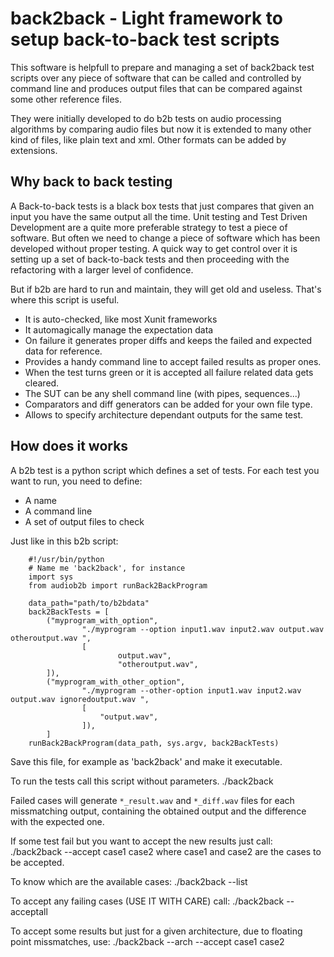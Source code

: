 back2back - Light framework to setup back-to-back test scripts
==============================================================

This software is helpfull to prepare and managing a set 
of back2back test scripts over any piece of software 
that can be called and controlled by command line and
produces output files that can be compared against
some other reference files.

They were initially developed to do b2b tests on audio
processing algorithms by comparing audio files but now 
it is extended to many other kind of files, like plain
text and xml. Other formats can be added by extensions.

Why back to back testing
------------------------

A Back-to-back tests is a black box tests that just compares
that given an input you have the same output all the time.
Unit testing and Test Driven Development are a quite more
preferable strategy to test a piece of software.
But often we need to change a piece of software which has
been developed without proper testing.
A quick way to get control over it is setting up a set of
back-to-back tests and then proceeding with the
refactoring with a larger level of confidence.

But if b2b are hard to run and maintain, they will get old
and useless. That's where this script is useful.
* It is auto-checked, like most Xunit frameworks
* It automagically manage the expectation data
* On failure it generates proper diffs and keeps the
	failed and expected data for reference.
* Provides a handy command line to accept failed 
  results as proper ones.
* When the test turns green or it is accepted all 
  failure related data gets cleared.
* The SUT can be any shell command line (with pipes, sequences...)
* Comparators and diff generators can be added for your own file type.
* Allows to specify architecture dependant outputs for the same test.

How does it works
-----------------

A b2b test is a python script which defines a set of tests.
For each test you want to run, you need to define:
* A name
* A command line
* A set of output files to check

Just like in this b2b script:

		#!/usr/bin/python
		# Name me 'back2back', for instance
		import sys
		from audiob2b import runBack2BackProgram

		data_path="path/to/b2bdata"
		back2BackTests = [
			("myprogram_with_option",
					"./myprogram --option input1.wav input2.wav output.wav otheroutput.wav ",
					[
							output.wav",
							"otheroutput.wav",
	        ]),
			("myprogram_with_other_option",
					"./myprogram --other-option input1.wav input2.wav output.wav ignoredoutput.wav ",
					[
						"output.wav",
					]),
			]
		runBack2BackProgram(data_path, sys.argv, back2BackTests)

Save this file, for example as 'back2back' and make it executable.

To run the tests call this script without parameters.
    ./back2back

Failed cases will generate `*_result.wav` and `*_diff.wav`
files for each missmatching output, containing the
obtained output and the difference with the expected one.

If some test fail but you want to accept the new results
just call:
    ./back2back --accept case1 case2
where case1 and case2 are the cases to be accepted.

To know which are the available cases:
    ./back2back --list

To accept any failing cases (USE IT WITH CARE) call:
    ./back2back --acceptall

To accept some results but just for a given architecture,
due to floating point missmatches, use:
    ./back2back --arch --accept case1 case2










